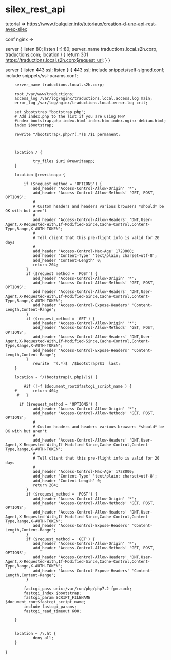 # silex_rest_api
tutorial => https://www.foulquier.info/tutoriaux/creation-d-une-api-rest-avec-silex

conf nginx =>


server {
        listen 80;
        listen [::]:80;
        server_name traductions.local.s2h.corp, traductions.com;
        location / {
                return 301 https://traductions.local.s2h.corp$request_uri;
        }
}

server {
        listen 443 ssl;
        listen [::]:443 ssl;
        include snippets/self-signed.conf;
        include snippets/ssl-params.conf;

        server_name traductions.local.s2h.corp;

        root /var/www/traductions;
        access_log /var/log/nginx/traductions.local.access.log main;
        error_log /var/log/nginx/traductions.local.error.log crit;

        set $bootstrap "bootstrap.php";
        # Add index.php to the list if you are using PHP
        #index bootstrap.php index.html index.htm index.nginx-debian.html;
        index $bootstrap;

        rewrite ^/bootstrap\.php/?(.*)$ /$1 permanent;



        location / {

                try_files $uri @rewriteapp;
        }

        location @rewriteapp {

            if ($request_method = 'OPTIONS') {
                add_header 'Access-Control-Allow-Origin' '*';
                add_header 'Access-Control-Allow-Methods' 'GET, POST, OPTIONS';
                #
                # Custom headers and headers various browsers *should* be OK with but aren't
                #
                add_header 'Access-Control-Allow-Headers' 'DNT,User-Agent,X-Requested-With,If-Modified-Since,Cache-Control,Content-Type,Range,X-AUTH-TOKEN';
                #
                # Tell client that this pre-flight info is valid for 20 days
                #
                add_header 'Access-Control-Max-Age' 1728000;
                add_header 'Content-Type' 'text/plain; charset=utf-8';
                add_header 'Content-Length' 0;
                return 204;
             }
             if ($request_method = 'POST') {
                add_header 'Access-Control-Allow-Origin' '*';
                add_header 'Access-Control-Allow-Methods' 'GET, POST, OPTIONS';
                add_header 'Access-Control-Allow-Headers' 'DNT,User-Agent,X-Requested-With,If-Modified-Since,Cache-Control,Content-Type,Range,X-AUTH-TOKEN';
                add_header 'Access-Control-Expose-Headers' 'Content-Length,Content-Range';
             }
             if ($request_method = 'GET') {
                add_header 'Access-Control-Allow-Origin' '*';
                add_header 'Access-Control-Allow-Methods' 'GET, POST, OPTIONS';
                add_header 'Access-Control-Allow-Headers' 'DNT,User-Agent,X-Requested-With,If-Modified-Since,Cache-Control,Content-Type,Range,X-AUTH-TOKEN';
                add_header 'Access-Control-Expose-Headers' 'Content-Length,Content-Range';
             }
                rewrite  ^(.*)$  /$bootstrap?$1  last;
        }

        location ~ ^/(bootstrap)\.php(/|$) {

            #if (!-f $document_root$fastcgi_script_name ) {
        #       return 404;
         #   }

          if ($request_method = 'OPTIONS') {
                add_header 'Access-Control-Allow-Origin' '*';
                add_header 'Access-Control-Allow-Methods' 'GET, POST, OPTIONS';
                #
                # Custom headers and headers various browsers *should* be OK with but aren't
                #
                add_header 'Access-Control-Allow-Headers' 'DNT,User-Agent,X-Requested-With,If-Modified-Since,Cache-Control,Content-Type,Range,X-AUTH-TOKEN';
                #
                # Tell client that this pre-flight info is valid for 20 days
                #
                add_header 'Access-Control-Max-Age' 1728000;
                add_header 'Content-Type' 'text/plain; charset=utf-8';
                add_header 'Content-Length' 0;
                return 204;
             }
             if ($request_method = 'POST') {
                add_header 'Access-Control-Allow-Origin' '*';
                add_header 'Access-Control-Allow-Methods' 'GET, POST, OPTIONS';
                add_header 'Access-Control-Allow-Headers' 'DNT,User-Agent,X-Requested-With,If-Modified-Since,Cache-Control,Content-Type,Range,X-AUTH-TOKEN';
                add_header 'Access-Control-Expose-Headers' 'Content-Length,Content-Range';
             }
             if ($request_method = 'GET') {
                add_header 'Access-Control-Allow-Origin' '*';
                add_header 'Access-Control-Allow-Methods' 'GET, POST, OPTIONS';
                add_header 'Access-Control-Allow-Headers' 'DNT,User-Agent,X-Requested-With,If-Modified-Since,Cache-Control,Content-Type,Range,X-AUTH-TOKEN';
                add_header 'Access-Control-Expose-Headers' 'Content-Length,Content-Range';
             }

            fastcgi_pass unix:/var/run/php/php7.2-fpm.sock;
            fastcgi_index $bootstrap;
            fastcgi_param SCRIPT_FILENAME $document_root$fastcgi_script_name;
            include fastcgi_params;
            fastcgi_read_timeout 600;

        }


        location ~ /\.ht {
                deny all;
        }

}
